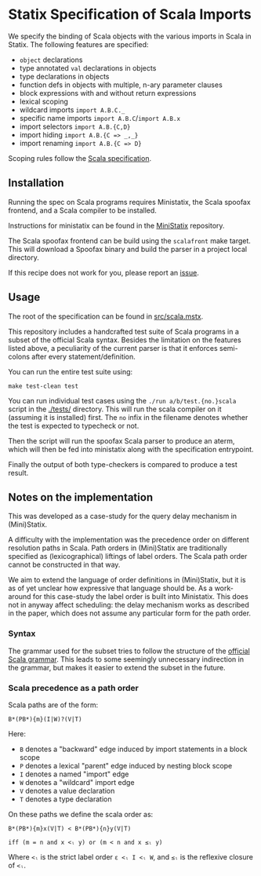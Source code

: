 # Statix Specification of Scala Imports

We specify the binding of Scala objects with the various imports in Scala in Statix.
The following features are specified:

- `object` declarations
- type annotated `val` declarations in objects
- type declarations in objects
- function defs in objects with multiple, n-ary parameter clauses
- block expressions with and without return expressions
- lexical scoping
- wildcard imports `import A.B.C._`
- specific name imports `import A.B.C`/`import A.B.x`
- import selectors `import A.B.{C,D}`
- import hiding `import A.B.{C => _,_}`
- import renaming `import A.B.{C => D}`

Scoping rules follow the [Scala specification](https://www.scala-lang.org/files/archive/spec/2.13/02-identifiers-names-and-scopes.html).

## Installation

Running the spec on Scala programs requires Ministatix, the Scala spoofax frontend, and
a Scala compiler to be installed.

Instructions for ministatix can be found in the 
[MiniStatix](https://github.com/metaborg/ministatix.hs/) repository.

The Scala spoofax frontend can be build using the `scalafront` make target.
This will download a Spoofax binary and build the parser in a project local directory.

If this recipe does not work for you, please report an 
[issue](https://github.com/metaborg/ministatix.hs/issues).
 
## Usage

The root of the specification can be found in [src/scala.mstx](./src/scala.mstx).

This repository includes a handcrafted test suite of Scala programs in a subset of
the official Scala syntax.
Besides the limitation on the features listed above, a peculiarity of the current parser
is that it enforces semi-colons after every statement/definition.

You can run the entire test suite using:

    make test-clean test

You can run individual test cases using the `./run a/b/test.{no.}scala` 
script in the [./tests/](./tests/) directory.
This will run the scala compiler on it (assuming it is installed) first.
The `no` infix in the filename denotes whether the test is expected to typecheck or not.

Then the script will run the spoofax Scala parser to produce an aterm, which
will then be fed into ministatix along with the specification entrypoint.

Finally the output of both type-checkers is compared to produce a test result.

## Notes on the implementation

This was developed as a case-study for the query delay mechanism in (Mini)Statix.

A difficulty with the implementation was the precedence order on different resolution paths
in Scala.
Path orders in (Mini)Statix are traditionally specified as (lexicographical) 
liftings of label orders.
The Scala path order cannot be constructed in that way.

We aim to extend the language of order definitions in (Mini)Statix, but it is as of yet
unclear how expressive that language should be.
As a work-around for this case-study the label order is built into Ministatix.
This does not in anyway affect scheduling: the delay mechanism works as described in the
paper, which does not assume any particular form for the path order.

### Syntax

The grammar used for the subset tries to follow the structure of the 
[official Scala grammar](https://www.scala-lang.org/files/archive/spec/2.13/13-syntax-summary.html).
This leads to some seemingly unnecessary indirection in the grammar, but makes it easier
to extend the subset in the future.

### Scala precedence as a path order

Scala paths are of the form: 

    B*(PB*){m}(I|W)?(V|T)

Here:

- `B` denotes a "backward" edge induced by import statements in a block scope
- `P` denotes a lexical "parent" edge induced by nesting block scope
- `I` denotes a named "import" edge
- `W` denotes a "wildcard" import edge
- `V` denotes a value declaration
- `T` denotes a type declaration

On these paths we define the scala order as:

    B*(PB*){m}x(V|T) < B*(PB*){n}y(V|T)
    
    iff (m = n and x <ₗ y) or (m < n and x ≤ₗ y)
    
Where `<ₗ` is the strict label order `ε <ₗ I <ₗ W`, and `≤ₗ` is the reflexive closure of `<ₗ`.
